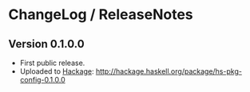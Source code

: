 # ChangeLog / ReleaseNotes


## Version 0.1.0.0

* First public release.
* Uploaded to [Hackage][]:
  <http://hackage.haskell.org/package/hs-pkg-config-0.1.0.0>


[Hackage]:
  http://hackage.haskell.org/
  "HackageDB (or just Hackage) is a collection of releases of Haskell packages."
